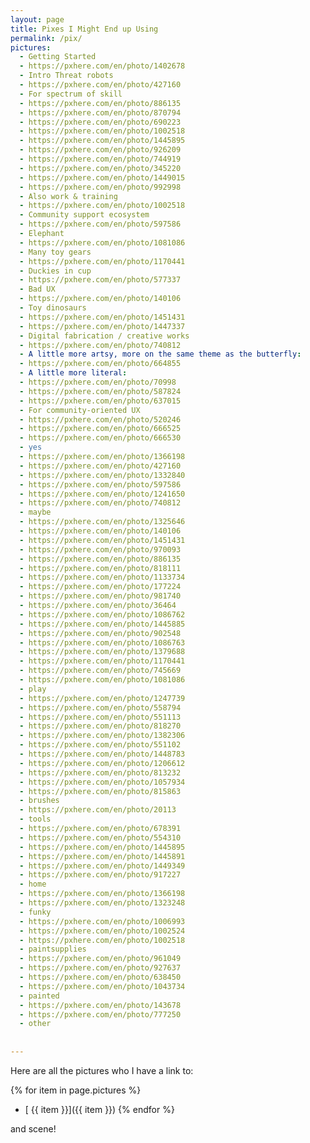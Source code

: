 ```yaml
---
layout: page
title: Pixes I Might End up Using
permalink: /pix/
pictures:
  - Getting Started 
  - https://pxhere.com/en/photo/1402678
  - Intro Threat robots
  - https://pxhere.com/en/photo/427160
  - For spectrum of skill 
  - https://pxhere.com/en/photo/886135
  - https://pxhere.com/en/photo/870794
  - https://pxhere.com/en/photo/690223
  - https://pxhere.com/en/photo/1002518
  - https://pxhere.com/en/photo/1445895
  - https://pxhere.com/en/photo/926209
  - https://pxhere.com/en/photo/744919
  - https://pxhere.com/en/photo/345220
  - https://pxhere.com/en/photo/1449015
  - https://pxhere.com/en/photo/992998
  - Also work & training
  - https://pxhere.com/en/photo/1002518
  - Community support ecosystem 
  - https://pxhere.com/en/photo/597586
  - Elephant
  - https://pxhere.com/en/photo/1081086
  - Many toy gears 
  - https://pxhere.com/en/photo/1170441
  - Duckies in cup
  - https://pxhere.com/en/photo/577337
  - Bad UX
  - https://pxhere.com/en/photo/140106
  - Toy dinosaurs
  - https://pxhere.com/en/photo/1451431
  - https://pxhere.com/en/photo/1447337
  - Digital fabrication / creative works 
  - https://pxhere.com/en/photo/740812
  - A little more artsy, more on the same theme as the butterfly:
  - https://pxhere.com/en/photo/664855
  - A little more literal:
  - https://pxhere.com/en/photo/70998
  - https://pxhere.com/en/photo/587824
  - https://pxhere.com/en/photo/637015
  - For community-oriented UX
  - https://pxhere.com/en/photo/520246
  - https://pxhere.com/en/photo/666525 
  - https://pxhere.com/en/photo/666530
  - yes 
  - https://pxhere.com/en/photo/1366198
  - https://pxhere.com/en/photo/427160
  - https://pxhere.com/en/photo/1332840
  - https://pxhere.com/en/photo/597586
  - https://pxhere.com/en/photo/1241650
  - https://pxhere.com/en/photo/740812
  - maybe
  - https://pxhere.com/en/photo/1325646
  - https://pxhere.com/en/photo/140106
  - https://pxhere.com/en/photo/1451431
  - https://pxhere.com/en/photo/970093
  - https://pxhere.com/en/photo/886135
  - https://pxhere.com/en/photo/818111
  - https://pxhere.com/en/photo/1133734
  - https://pxhere.com/en/photo/177224
  - https://pxhere.com/en/photo/981740
  - https://pxhere.com/en/photo/36464
  - https://pxhere.com/en/photo/1086762
  - https://pxhere.com/en/photo/1445885
  - https://pxhere.com/en/photo/902548
  - https://pxhere.com/en/photo/1086763
  - https://pxhere.com/en/photo/1379688
  - https://pxhere.com/en/photo/1170441
  - https://pxhere.com/en/photo/745669
  - https://pxhere.com/en/photo/1081086
  - play
  - https://pxhere.com/en/photo/1247739
  - https://pxhere.com/en/photo/558794
  - https://pxhere.com/en/photo/551113
  - https://pxhere.com/en/photo/818270
  - https://pxhere.com/en/photo/1382306
  - https://pxhere.com/en/photo/551102
  - https://pxhere.com/en/photo/1448783
  - https://pxhere.com/en/photo/1206612
  - https://pxhere.com/en/photo/813232
  - https://pxhere.com/en/photo/1057934
  - https://pxhere.com/en/photo/815863
  - brushes
  - https://pxhere.com/en/photo/20113
  - tools
  - https://pxhere.com/en/photo/678391
  - https://pxhere.com/en/photo/554310
  - https://pxhere.com/en/photo/1445895
  - https://pxhere.com/en/photo/1445891
  - https://pxhere.com/en/photo/1449349
  - https://pxhere.com/en/photo/917227
  - home
  - https://pxhere.com/en/photo/1366198
  - https://pxhere.com/en/photo/1323248
  - funky
  - https://pxhere.com/en/photo/1006993
  - https://pxhere.com/en/photo/1002524
  - https://pxhere.com/en/photo/1002518
  - paintsupplies
  - https://pxhere.com/en/photo/961049
  - https://pxhere.com/en/photo/927637
  - https://pxhere.com/en/photo/638450
  - https://pxhere.com/en/photo/1043734
  - painted
  - https://pxhere.com/en/photo/143678
  - https://pxhere.com/en/photo/777250
  - other
  
  
---
```


Here are all the pictures who I have a link to:

 {% for item in page.pictures %}
  - [ {{ item }}]({{ item }})
      {% endfor %}
   
and scene!
